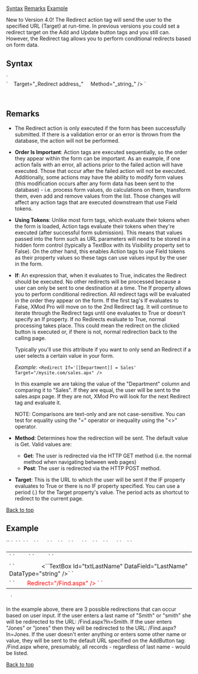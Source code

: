 # <Redirect>

<a name="top" xmlns="http://www.w3.org/1999/xhtml"></a>

[Syntax](#syntax) [Remarks](#remarks) [Example](#example)

New to Version 4.0! The Redirect action tag will send the user to the specified URL (Target) at run-time. In previous versions you could set a redirect target on the Add and Update button tags and you still can. However, the Redirect tag allows you to perform conditional redirects based on form data.

<a name="syntax" xmlns="http://www.w3.org/1999/xhtml"></a>

## Syntax

<div xmlns="http://www.w3.org/1999/xhtml">`<Redirect`  
`    If="_expression_"`</div>

<div xmlns="">`    Target="_Redirect address_"  
    Method="_string_" />  
`</div>

 <a name="remarks" xmlns="http://www.w3.org/1999/xhtml"></a>

## Remarks

*   The Redirect action is only executed if the form has been successfully submitted. If there is a validation error or an error is thrown from the database, the action will not be performed.  

*   **Order Is Important**: Action tags are executed sequentially, so the order they appear within the form can be important. As an example, if one action fails with an error, all actions prior to the failed action will have executed. Those that occur after the failed action will not be executed. Additionally, some actions may have the ability to modify form values (this modification occurs after any form data has been sent to the database) - i.e. process form values, do calculations on them, transform them, even add and remove values from the list. Those changes will affect any action tags that are executed downstream that use Field tokens.
*   **Using Tokens**: Unlike most form tags, which evaluate their tokens when the form is loaded, Action tags evaluate their tokens when they're executed (after successful form submission). This means that values passed into the form such as URL parameters will need to be stored in a hidden form control (typically a TextBox with its Visibility property set to False). On the other hand, this enables Action tags to use Field tokens as their property values so these tags can use values input by the user in the form.  

*   **If**: An expression that, when it evaluates to True, indicates the Redirect should be executed. No other redirects will be processed because a user can only be sent to one destination at a time. The If property allows you to perform conditional redirection. All redirect tags will be evaluated in the order they appear on the form. If the first tag's If evaluates to False, XMod Pro will move on to the 2nd Redirect tag. It will continue to iterate through the Redirect tags until one evaluates to True or doesn't specify an If property. If no Redirects evaluate to True, normal processing takes place. This could mean the redirect on the clicked button is executed or, if there is not, normal redirection back to the calling page.  

    Typically you'll use this attribute if you want to only send an Redirect if a user selects a certain value in your form.  

    _Example:_ `<Redirect If='[[Department]] = Sales' Target="/mysite.com/sales.apx" />`  

    In this example we are taking the value of the "Department" column and comparing it to "Sales". If they are equal, the user will be sent to the sales.aspx page. If they are not, XMod Pro will look for the next Redirect tag and evaluate it.  

    NOTE: Comparisons are text-only and are not case-sensitive. You can test for equality using the "=" operator or inequality using the "<>" operator.  

*   **Method**: Determines how the redirection will be sent. The default value is Get. Valid values are:  

    *   **Get**: The user is redirected via the HTTP GET method (i.e. the normal method when navigating between web pages)
    *   **Post**: The user is redirected via the HTTP POST method.  

*   **Target**: This is the URL to which the user will be sent if the IF property evaluates to True or there is no IF property specified. You can use a period (.) for the Target property's value. The period acts as shortcut to redirect to the current page.  

[Back to top](#top)<a name="example" xmlns="http://www.w3.org/1999/xhtml"></a>

## Example

<div xmlns="http://www.w3.org/1999/xhtml">`<AddForm>`  
`  <SubmitCommand CommandText="INSERT INTO Users(FirstName, LastName) VALUES(@FirstName, @LastName)" />`  
`  <table>`  
`    <tr>`  
`      <td>`  
`         <Label For="txtFirstName" Text="First Name" />`  
`         <TextBox Id="txtFirstName" DataField="FirstName" DataType="string" />`  
`       </td>`  
`    </tr>`  
`    <tr>`  
`      <td>`  
`        <Label For="txtLastName" Text="Last Name" />  
        <``TextBox Id="txtLastName" DataField="LastName" DataType="string" />`  
`      </td>`  
`    </tr>`  
`    <tr>`  
`      <td colspan="2">`  
`        <AddButton Text="Add" <span style="color: #ff0000;" xmlns="http://www.w3.org/1999/xhtml">Redirect="/Find.aspx"</span> /> <CancelButton Text="Cancel"/>`  
`      </td>`  
`    </tr>`  
`  </table>  
<span style="color: #ff0000;"><Redirect Target="/Find.aspx?ln=Smith" Method="Get" If="[[LastName]] = Smith" /></span>  
<span style="color: #ff0000;">  <Redirect Target="/Find.aspx?ln=Jones" Method="Get" If="[[LastName]] = Jones" /></span>  
</AddForm>`</div>

In the example above, there are 3 possible redirections that can occur based on user input. If the user enters a last name of "Smith" or "smith" she will be redirected to the URL: /Find.aspx?ln=Smith. If the user enters "Jones" or "jones" then they will be redirected to the URL: /Find.aspx?ln=Jones. If the user doesn't enter anything or enters some other name or value, they will be sent to the default URL specified on the AddButton tag: /Find.aspx where, presumably, all records - regardless of last name - would be listed.

[Back to top](#top)